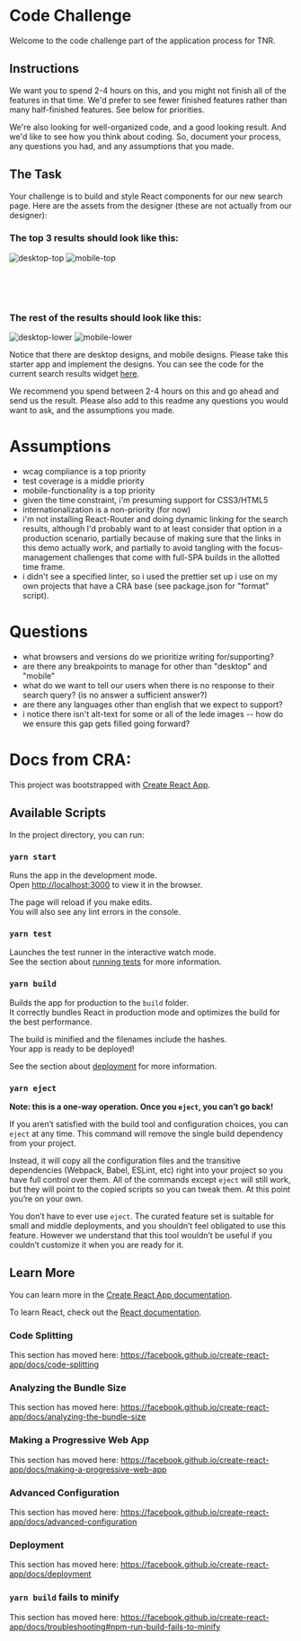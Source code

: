 # Code Challenge

Welcome to the code challenge part of the application process for TNR.

## Instructions

We want you to spend 2-4 hours on this, and you might not finish all of the features in that time. We'd prefer to see
fewer finished features rather than many half-finished features. See below for priorities.

We're also looking for well-organized code, and a good looking result. And we'd like to see how you think about coding.
So, document your process, any questions you had, and any assumptions that you made.

## The Task

Your challenge is to build and style React components for our new search page. Here are the assets from the designer (these are not actually from our designer):

### The top 3 results should look like this:

![desktop-top](design-assets/desktop-top-results.png)
![mobile-top](design-assets/mobile-top-results.png)

<br /><br /><br />

### The rest of the results should look like this:

![desktop-lower](design-assets/desktop-lower-results.png)
![mobile-lower](design-assets/mobile-lower-results.png)

Notice that there are desktop designs, and mobile designs. Please take this starter app and implement the designs. You can
see the code for the current search results widget [here](src/Search.js).

We recommend you spend between 2-4 hours on this and go ahead and send us the result. Please also add to this readme any
questions you would want to ask, and the assumptions you made.

# Assumptions

- wcag compliance is a top priority
- test coverage is a middle priority
- mobile-functionality is a top priority
- given the time constraint, i'm presuming support for CSS3/HTML5
- internationalization is a non-priority (for now)
- i'm not installing React-Router and doing dynamic linking for the search results, although I'd probably want to at least consider that option in a production scenario, partially because of making sure that the links in this demo actually work, and partially to avoid tangling with the focus-management challenges that come with full-SPA builds in the allotted time frame.
- i didn't see a specified linter, so i used the prettier set up i use on my own projects that have a CRA base (see package.json for "format" script).

# Questions

- what browsers and versions do we prioritize writing for/supporting?
- are there any breakpoints to manage for other than "desktop" and "mobile"
- what do we want to tell our users when there is no response to their search query? (is no answer a sufficient answer?)
- are there any languages other than english that we expect to support?
- i notice there isn't alt-text for some or all of the lede images -- how do we ensure this gap gets filled going forward?

# Docs from CRA:

This project was bootstrapped with [Create React App](https://github.com/facebook/create-react-app).

## Available Scripts

In the project directory, you can run:

### `yarn start`

Runs the app in the development mode.<br />
Open [http://localhost:3000](http://localhost:3000) to view it in the browser.

The page will reload if you make edits.<br />
You will also see any lint errors in the console.

### `yarn test`

Launches the test runner in the interactive watch mode.<br />
See the section about [running tests](https://facebook.github.io/create-react-app/docs/running-tests) for more information.

### `yarn build`

Builds the app for production to the `build` folder.<br />
It correctly bundles React in production mode and optimizes the build for the best performance.

The build is minified and the filenames include the hashes.<br />
Your app is ready to be deployed!

See the section about [deployment](https://facebook.github.io/create-react-app/docs/deployment) for more information.

### `yarn eject`

**Note: this is a one-way operation. Once you `eject`, you can’t go back!**

If you aren’t satisfied with the build tool and configuration choices, you can `eject` at any time. This command will remove the single build dependency from your project.

Instead, it will copy all the configuration files and the transitive dependencies (Webpack, Babel, ESLint, etc) right into your project so you have full control over them. All of the commands except `eject` will still work, but they will point to the copied scripts so you can tweak them. At this point you’re on your own.

You don’t have to ever use `eject`. The curated feature set is suitable for small and middle deployments, and you shouldn’t feel obligated to use this feature. However we understand that this tool wouldn’t be useful if you couldn’t customize it when you are ready for it.

## Learn More

You can learn more in the [Create React App documentation](https://facebook.github.io/create-react-app/docs/getting-started).

To learn React, check out the [React documentation](https://reactjs.org/).

### Code Splitting

This section has moved here: https://facebook.github.io/create-react-app/docs/code-splitting

### Analyzing the Bundle Size

This section has moved here: https://facebook.github.io/create-react-app/docs/analyzing-the-bundle-size

### Making a Progressive Web App

This section has moved here: https://facebook.github.io/create-react-app/docs/making-a-progressive-web-app

### Advanced Configuration

This section has moved here: https://facebook.github.io/create-react-app/docs/advanced-configuration

### Deployment

This section has moved here: https://facebook.github.io/create-react-app/docs/deployment

### `yarn build` fails to minify

This section has moved here: https://facebook.github.io/create-react-app/docs/troubleshooting#npm-run-build-fails-to-minify
